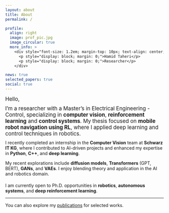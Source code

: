 ```yaml
---
layout: about
title: About
permalink: /

profile:
  align: right
  image: prof_pic.jpg
  image_circular: true
  more_info: >
    <div style="font-size: 1.2em; margin-top: 10px; text-align: center;">
      <p style="display: block; margin: 0;">Hamid Taheri</p>
      <p style="display: block; margin: 0;">Researcher</p>
    </div>

news: true
selected_papers: true
social: true
---
```


<div style="font-size: 1.2em; margin-top: 10px;">
  Hello,
</div>

<div style="font-size: 1.2em; margin-top: 10px;">
  I’m a researcher with a Master’s in Electrical Engineering - Control, specializing in <strong>computer vision</strong>, <strong>reinforcement learning</strong> and <strong>control systems</strong>. My thesis focused on <strong>mobile robot navigation using RL</strong>, where I applied deep learning and control techniques in robotics.
</div>

<p style="margin-top: 10px;">
  I recently completed an internship in the <strong>Computer Vision</strong> team at <strong>Schwarz IT KG</strong>, where I contributed to AI-driven projects and enhanced my expertise in <strong>Python</strong>, <strong>C++</strong>, and <strong>deep learning</strong>.
</p>

<div style="margin-top: 10px;">
  My recent explorations include <strong>diffusion models</strong>, <strong>Transformers</strong> (GPT, BERT), <strong>GANs</strong>, and <strong>VAEs</strong>. I enjoy blending theory and application in the AI and robotics domain.
</div>

<div style="margin-top: 20px;">
  I am currently open to Ph.D. opportunities in <strong>robotics</strong>, <strong>autonomous systems</strong>, and <strong>deep reinforcement learning</strong>.
</div>

---

You can also explore my [publications](https://hamidthri.github.io/publications/) for selected works.
